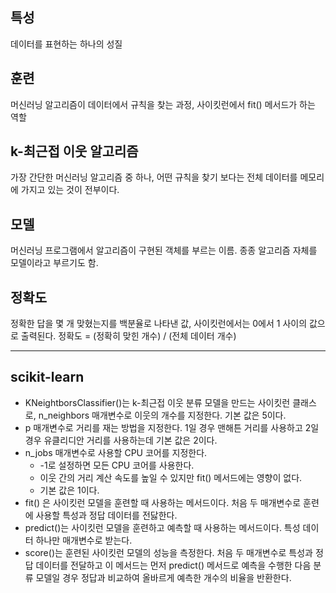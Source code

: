 ## 특성
데이터를 표현하는 하나의 성질

## 훈련
머신러닝 알고리즘이 데이터에서 규칙을 찾는 과정, 사이킷런에서 fit() 메서드가 하는 역할

## k-최근접 이웃 알고리즘
가장 간단한 머신러닝 알고리즘 중 하나, 어떤 규칙을 찾기 보다는 전체 데이터를 메모리에 가지고 있는 것이 전부이다.

## 모델
머신러닝 프로그램에서 알고리즘이 구현된 객체를 부르는 이름. 종종 알고리즘 자체를 모델이라고 부르기도 함.

## 정확도
정확한 답을 몇 개 맞혔는지를 백분율로 나타낸 값, 사이킷런에서는 0에서 1 사이의 값으로 출력된다.
정확도 = (정확히 맞힌 개수) / (전체 데이터 개수)

-----------------------------------------

## scikit-learn
- KNeightborsClassifier()는 k-최근접 이웃 분류 모델을 만드는 사이킷런 클래스로, n_neighbors 매개변수로 이웃의 개수를 지정한다. 기본 값은 5이다.
- p 매개변수로 거리를 재는 방법을 지정한다. 1일 경우 맨해튼 거리를 사용하고 2일 경우 유클리디안 거리를 사용하는데 기본 값은 2이다.
- n_jobs 매개변수로 사용할 CPU 코어를 지정한다.
  - -1로 설정하면 모든 CPU 코어를 사용한다.
  - 이웃 간의 거리 계산 속도를 높일 수 있지만 fit() 메서드에는 영향이 없다.
  - 기본 값은 1이다.
- fit() 은 사이킷런 모델을 훈련할 때 사용하는 메서드이다. 처음 두 매개변수로 훈련에 사용할 특성과 정답 데이터를 전닳한다.
- predict()는 사이킷런 모델을 훈련하고 예측할 때 사용하는 메서드이다. 특성 데이터 하나만 매개변수로 받는다.
- score()는 훈련된 사이킷런 모델의 성능을 측정한다. 처음 두 매개변수로 특성과 정답 데이터를 전달하고 이 메서드는 먼저 predict() 메서드로 예측을 수행한 다음 분류 모델일 경우 정답과 비교하여 올바르게 예측한 개수의 비율을 반환한다.

